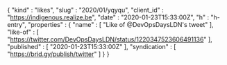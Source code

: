 {
  "kind" : "likes",
  "slug" : "2020/01/yqyqu",
  "client_id" : "https://indigenous.realize.be",
  "date" : "2020-01-23T15:33:00Z",
  "h" : "h-entry",
  "properties" : {
    "name" : [ "Like of @DevOpsDaysLDN's tweet" ],
    "like-of" : [ "https://twitter.com/DevOpsDaysLDN/status/1220347523606491136" ],
    "published" : [ "2020-01-23T15:33:00Z" ],
    "syndication" : [ "https://brid.gy/publish/twitter" ]
  }
}
